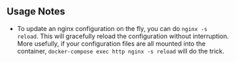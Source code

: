 ## Usage Notes
- To update an nginx configuration on the fly, you can do `nginx -s reload`.
This will gracefully reload the configuration without interruption.
More usefully, if your configuration files are all mounted into the container,
`docker-compose exec http nginx -s reload` will do the trick.
